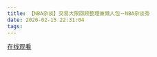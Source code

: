 ```yaml
---
title: 【NBA杂谈】交易大限回顾整理兼懒人包－NBA杂谈秀
date: 2020-02-15 22:31:04
tags:
---
```


<a href="https://www.weibo.com/tv/v/IuhMptBWV?fid=1034:4472180830830613" target="_blank">在线观看</a>